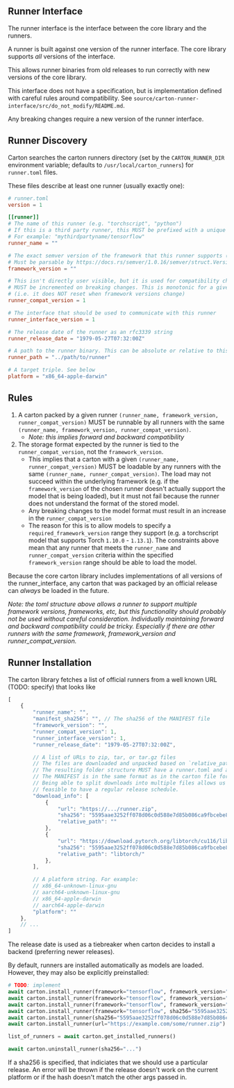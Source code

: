 ## Runner Interface

The runner interface is the interface between the core library and the runners.

A runner is built against one version of the runner interface. The core library supports *all* versions of the interface.

This allows runner binaries from old releases to run correctly with new versions of the core library.

This interface does not have a specification, but is implementation defined with careful rules around compatibility. See `source/carton-runner-interface/src/do_not_modify/README.md`.

Any breaking changes require a new version of the runner interface.

## Runner Discovery

Carton searches the carton runners directory (set by the `CARTON_RUNNER_DIR` environment variable; defaults to `/usr/local/carton_runners`) for `runner.toml` files.

These files describe at least one runner (usually exactly one):

```toml
# runner.toml
version = 1

[[runner]]
# The name of this runner (e.g. "torchscript", "python")
# If this is a third party runner, this MUST be prefixed with a unique namespace followed by a forward slash
# For example: "mythirdpartyname/tensorflow"
runner_name = ""

# The exact semver version of the framework that this runner supports (e.g. "1.13.1", "3.6.0")
# Must be parsable by https://docs.rs/semver/1.0.16/semver/struct.Version.html
framework_version = ""

# This isn't directly user visible, but it is used for compatibility checks.
# MUST be incremented on breaking changes. This is monotonic for a given `runner_name`
# (i.e. it does NOT reset when framework versions change)
runner_compat_version = 1

# The interface that should be used to communicate with this runner
runner_interface_version = 1

# The release date of the runner as an rfc3339 string
runner_release_date = "1979-05-27T07:32:00Z"

# A path to the runner binary. This can be absolute or relative to this file
runner_path = "../path/to/runner"

# A target triple. See below
platform = "x86_64-apple-darwin"
```

## Rules


1. A carton packed by a given runner `(runner_name, framework_version, runner_compat_version)` MUST be runnable by all runners with the same `(runner_name, framework_version, runner_compat_version)`.
    - *Note: this implies forward and backward compatibility*
2. The storage format expected by the runner is tied to the `runner_compat_version`, not the `framework_version`.
    - This implies that a carton with a given `(runner_name, runner_compat_version)` MUST be loadable by any runners with the same `(runner_name, runner_compat_version)`. The load may not succeed within the underlying framework (e.g. if the `framework_version` of the chosen runner doesn't actually support the model that is being loaded), but it must not fail because the runner does not understand the format of the stored model.
    - Any breaking changes to the model format must result in an increase in the `runner_compat_version`
    - The reason for this is to allow models to specify a `required_framework_version` range they support (e.g. a torchscript model that supports Torch `1.10.0` - `1.13.1`). The constraints above mean that any runner that meets the `runner_name` and `runner_compat_version` criteria within the specified `framework_version` range should be able to load the model.

Because the core carton library includes implementations of all versions of the runner_interface, any carton that was packaged by an official release can *always* be loaded in the future.

*Note: the toml structure above allows a runner to support multiple framework versions, frameworks, etc, but this functionality should probably not be used without careful consideration. Individually maintaining forward and backward compatibility could be tricky. Especially if there are other runners with the same framework, framework_version and runner_compat_version.*


## Runner Installation

The carton library fetches a list of official runners from a well known URL (TODO: specify) that looks like

```js
[
    {
        "runner_name": "",
        "manifest_sha256": "", // The sha256 of the MANIFEST file
        "framework_version": "",
        "runner_compat_version": 1,
        "runner_interface_version": 1,
        "runner_release_date": "1979-05-27T07:32:00Z",

        // A list of URLs to zip, tar, or tar.gz files
        // The files are downloaded and unpacked based on `relative_path` below
        // The resulting folder structure MUST have a runner.toml and a MANIFEST in the root directory
        // The MANIFEST is in the same format as in the carton file format.
        // Being able to split downloads into multiple files allows us to keep releases small and makes it more
        // feasible to have a regular release schedule.
        "download_info": [
            {
                "url": "https://.../runner.zip",
                "sha256": "5595aae3252ff078d06c0d588e7d85b086ca9fbcebe8dda047f07bb35d4527b0",
                "relative_path": ""
            },
            {
                "url": "https://download.pytorch.org/libtorch/cu116/libtorch-shared-with-deps-1.13.1%2Bcu116.zip",
                "sha256": "5595aae3252ff078d06c0d588e7d85b086ca9fbcebe8dda047f07bb35d4527b0",
                "relative_path": "libtorch/"
            },
        ],

        // A platform string. For example:
        // x86_64-unknown-linux-gnu
        // aarch64-unknown-linux-gnu
        // x86_64-apple-darwin
        // aarch64-apple-darwin
        "platform": ""
    },
    // ...
]
```


The release date is used as a tiebreaker when carton decides to install a backend (preferring newer releases).

By default, runners are installed automatically as models are loaded. However, they may also be explicitly preinstalled:

```py
# TODO: implement
await carton.install_runner(framework="tensorflow", framework_version="2.1.0")
await carton.install_runner(framework="tensorflow", framework_version="2.1.0", runner_compat_version=1)
await carton.install_runner(framework="tensorflow", framework_version="2.1.0", sha256="5595aae3252ff078d06c0d588e7d85bcebe8dda0...")
await carton.install_runner(framework="tensorflow", sha256="5595aae3252ff078d06c0d588e7d85b086ca9fbcebe8dda0...")
await carton.install_runner(sha256="5595aae3252ff078d06c0d588e7d85b086ca9fbcebe8dda0...")
await carton.install_runner(url="https://example.com/some/runner.zip")

list_of_runners = await carton.get_installed_runners()

await carton.uninstall_runner(sha256="...")
```

If a sha256 is specified, that indiciates that we should use a particular release. An error will be thrown if the release doesn't work on the current platform or if the hash doesn't match the other args passed in.
